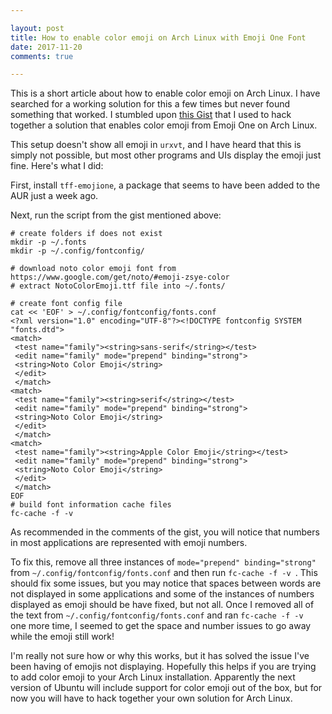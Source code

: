 ```yaml
---

layout: post
title: How to enable color emoji on Arch Linux with Emoji One Font
date: 2017-11-20
comments: true

---
```


This is a short article about how to enable color emoji on Arch Linux. I have searched for a working solution for this a few times but never found something that worked. I stumbled upon [this Gist](https://gist.github.com/himalay/5c404a5f6653cb35154ceb3a6c606211) that I used to hack together a solution that enables color emoji from Emoji One on Arch Linux. 

This setup doesn't show all emoji in `urxvt`, and I have heard that this is simply not possible, but most other programs and UIs display the emoji just fine. Here's what I did:

First, install `tff-emojione`, a package that seems to have been added to the AUR just a week ago. 

Next, run the script from the gist mentioned above: 

```
# create folders if does not exist
mkdir -p ~/.fonts
mkdir -p ~/.config/fontconfig/

# download noto color emoji font from https://www.google.com/get/noto/#emoji-zsye-color
# extract NotoColorEmoji.ttf file into ~/.fonts/

# create font config file
cat << 'EOF' > ~/.config/fontconfig/fonts.conf
<?xml version="1.0" encoding="UTF-8"?><!DOCTYPE fontconfig SYSTEM "fonts.dtd">
<match>
 <test name="family"><string>sans-serif</string></test>
 <edit name="family" mode="prepend" binding="strong">
 <string>Noto Color Emoji</string>
 </edit>
 </match>
<match>
 <test name="family"><string>serif</string></test>
 <edit name="family" mode="prepend" binding="strong">
 <string>Noto Color Emoji</string>
 </edit>
 </match>
<match>
 <test name="family"><string>Apple Color Emoji</string></test>
 <edit name="family" mode="prepend" binding="strong">
 <string>Noto Color Emoji</string>
 </edit>
 </match>
EOF
# build font information cache files
fc-cache -f -v 
```

As recommended in the comments of the gist, you will notice that numbers in most applications are represented with emoji numbers. 

To fix this, remove all three instances of `mode="prepend" binding="strong"` from `~/.config/fontconfig/fonts.conf` and then run `fc-cache -f -v `. This should fix some issues, but you may notice that spaces between words are not displayed in some applications and some of the instances of numbers displayed as emoji should be have fixed, but not all. Once I removed all of the text from `~/.config/fontconfig/fonts.conf` and ran `fc-cache -f -v ` one more time, I seemed to get the space and number issues to go away while the emoji still work! 

I'm really not sure how or why this works, but it has solved the issue I've been having of emojis not displaying. Hopefully this helps if you are trying to add color emoji to your Arch Linux installation. Apparently the next version of Ubuntu will include support for color emoji out of the box, but for now you will have to hack together your own solution for Arch Linux. 